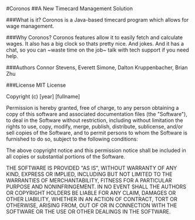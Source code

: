 #Coronos
##A New Timecard Management Solution

###What is it?
Coronos is a Java-based timecard program which allows for wage management.


###Why Coronos?
Coronos features allow it to easily fetch and calculate wages. It also has a big clock so thats pretty nice. And jokes. And it has a chat, so you can ~waste time on the job~ talk with tech support if you need help.

###Authors
Connor Stevens, Everett Simone, Dalton Kruppenbacher, Brian Zhu


###License
MIT License

Copyright (c) [year] [fullname]

Permission is hereby granted, free of charge, to any person obtaining a copy
of this software and associated documentation files (the "Software"), to deal
in the Software without restriction, including without limitation the rights
to use, copy, modify, merge, publish, distribute, sublicense, and/or sell
copies of the Software, and to permit persons to whom the Software is
furnished to do so, subject to the following conditions:

The above copyright notice and this permission notice shall be included in all
copies or substantial portions of the Software.

THE SOFTWARE IS PROVIDED "AS IS", WITHOUT WARRANTY OF ANY KIND, EXPRESS OR
IMPLIED, INCLUDING BUT NOT LIMITED TO THE WARRANTIES OF MERCHANTABILITY,
FITNESS FOR A PARTICULAR PURPOSE AND NONINFRINGEMENT. IN NO EVENT SHALL THE
AUTHORS OR COPYRIGHT HOLDERS BE LIABLE FOR ANY CLAIM, DAMAGES OR OTHER
LIABILITY, WHETHER IN AN ACTION OF CONTRACT, TORT OR OTHERWISE, ARISING FROM,
OUT OF OR IN CONNECTION WITH THE SOFTWARE OR THE USE OR OTHER DEALINGS IN THE
SOFTWARE. 